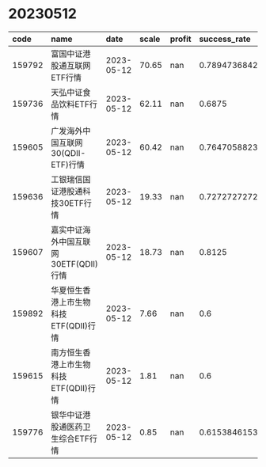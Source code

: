# 20230512
 | code | name | date | scale | profit | success_rate | pred | 
 | :----- | :----- | :----- | :----- | :----- | :----- | :----- | 
 | 159792 | 富国中证港股通互联网ETF行情 | 2023-05-12 | 70.65 | nan | 0.7894736842105263 | 1 | 
 | 159736 | 天弘中证食品饮料ETF行情 | 2023-05-12 | 62.11 | nan | 0.6875 | 0 | 
 | 159605 | 广发海外中国互联网30(QDII-ETF)行情 | 2023-05-12 | 60.42 | nan | 0.7647058823529411 | 1 | 
 | 159636 | 工银瑞信国证港股通科技30ETF行情 | 2023-05-12 | 19.33 | nan | 0.7272727272727273 | 1 | 
 | 159607 | 嘉实中证海外中国互联网30ETF(QDII)行情 | 2023-05-12 | 18.73 | nan | 0.8125 | 1 | 
 | 159892 | 华夏恒生香港上市生物科技ETF(QDII)行情 | 2023-05-12 | 7.66 | nan | 0.6 | 0 | 
 | 159615 | 南方恒生香港上市生物科技ETF(QDII)行情 | 2023-05-12 | 1.81 | nan | 0.6 | 0 | 
 | 159776 | 银华中证港股通医药卫生综合ETF行情 | 2023-05-12 | 0.85 | nan | 0.6153846153846154 | 1 | 
